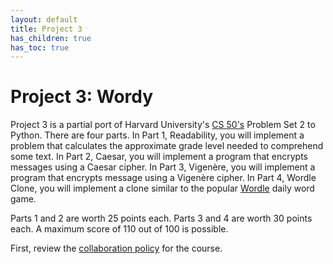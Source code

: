 ```yaml
--- 
layout: default
title: Project 3
has_children: true
has_toc: true
---
```


# Project 3: Wordy

Project 3 is a partial port of Harvard University's [CS 50's](https://cs50.harvard.edu/college/2022/spring/) Problem Set 2 to Python. There are four parts. In Part 1, Readability, you will implement a problem that calculates the approximate grade level needed to comprehend some text. In Part 2, Caesar, you will implement a program that encrypts messages using a Caesar cipher. In Part 3, Vigenère, you will implement a program that encrypts message using a Vigenère cipher. In Part 4, Wordle Clone, you will implement a clone similar to the popular [Wordle](https://www.nytimes.com/games/wordle/index.html) daily word game.

Parts 1 and 2 are worth 25 points each. Parts 3 and 4 are worth 30 points each. A maximum score of 110 out of 100 is possible.

First, review the [collaboration policy](https://cjtessler.github.io/MATH3733-SP22/docs/Project-1.html#collaboration-policy) for the course.
